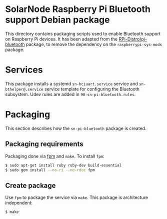 # SolarNode Raspberry Pi Bluetooth support Debian package

This directory contains packaging scripts used to enable Bluetooth support on Raspberry Pi devices.
It has been adapted from the [RPi-Distro/pi-bluetooth](https://github.com/RPi-Distro/pi-bluetooth)
package, to remove the dependency on the `raspberrypi-sys-mods` package.

# Services

This package installs a systemd `sn-hciuart.service` service and `sn-bthelper@.service` service
template for configuring the Bluetooth subsystem. Udev rules are added in 
`90-sn-pi-bluetooth.rules`.

# Packaging

This section describes how the `sn-pi-bluetooth` package is created.

## Packaging requirements

Packaging done via [fpm][fpm] and `make`. To install `fpm`:

```sh
$ sudo apt-get install ruby ruby-dev build-essential
$ sudo gem install --no-ri --no-rdoc fpm
```

## Create package

Use `fpm` to package the service via `make`. This package is architecture independent:

```sh
$ make
```

[fpm]: https://github.com/jordansissel/fpm
